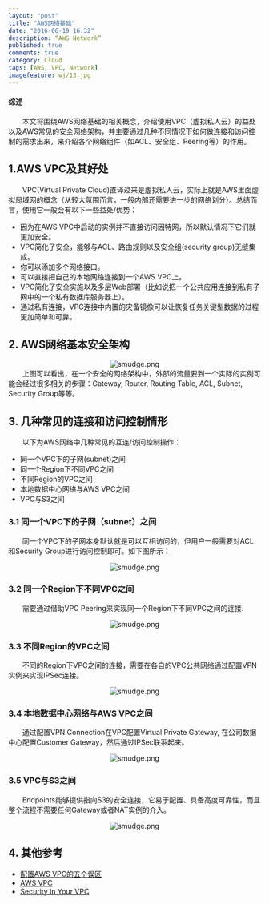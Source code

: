 ```yaml
---
layout: "post"
title: "AWS网络基础"
date: "2016-06-19 16:32"
description: “AWS Network”
published: true
comments: true
category: Cloud
tags: [AWS, VPC, Network]
imagefeature: wj/13.jpg
---
```

#### 综述
&emsp;&emsp;本文将围绕AWS网络基础的相关概念，介绍使用VPC（虚拟私人云）的益处以及AWS常见的安全网络架构，并主要通过几种不同情况下如何做连接和访问控制的需求出来，来介绍各个网络组件（如ACL、安全组、Peering等）的作用。

<!--more-->

## 1.AWS VPC及其好处
&emsp;&emsp;VPC(Virtual Private Cloud)直译过来是虚拟私人云，实际上就是AWS里面虚拟局域网的概念（从较大氛围而言，一般内部还需要进一步的网络划分）。总结而言，使用它一般会有以下一些益处/优势：

- 因为在AWS VPC中启动的实例并不直接访问因特网，所以默认情况下它们就更加安全。
- VPC简化了安全，能够与ACL、路由规则以及安全组(security group)无缝集成。
- 你可以添加多个网络接口。
- 可以直接把自己的本地网络连接到一个AWS VPC上。
- VPC简化了安全实施以及多层Web部署（比如说把一个公共应用连接到私有子网中的一个私有数据库服务器上）。
- 通过私有连接，VPC连接中内置的灾备镜像可以让恢复任务关键型数据的过程更加简单和可靠。

## 2. AWS网络基本安全架构
<center><img class="center" src="{{ site.url }}/images/2016/aws-n1.png" alt="smudge.png"></center>
&emsp;&emsp;上图可以看出，在一个安全的网络架构中，外部的流量要到一个实际的实例可能会经过很多相关的步骤：Gateway, Router, Routing Table, ACL, Subnet, Security Group等等。

## 3. 几种常见的连接和访问控制情形
&emsp;&emsp;以下为AWS网络中几种常见的互连/访问控制操作：

- 同一个VPC下的子网(subnet)之间
- 同一个Region下不同VPC之间
- 不同Region的VPC之间
- 本地数据中心网络与AWS VPC之间
- VPC与S3之间

### 3.1 同一个VPC下的子网（subnet）之间
&emsp;&emsp;同一个VPC下的子网本身默认就是可以互相访问的，但用户一般需要对ACL和Security Group进行访问控制即可。如下图所示：
<center><img class="center" src="{{ site.url }}/images/2016/aws-n2.png" alt="smudge.png"></center>

### 3.2 同一个Region下不同VPC之间
&emsp;&emsp;需要通过借助VPC Peering来实现同一个Region下不同VPC之间的连接.
<center><img class="center" src="{{ site.url }}/images/2016/aws-n3.png" alt="smudge.png"></center>

### 3.3 不同Region的VPC之间
&emsp;&emsp;不同的Region下VPC之间的连接，需要在各自的VPC公共网络通过配置VPN 实例来实现IPSec连接。
<center><img class="center" src="{{ site.url }}/images/2016/aws-n4.png" alt="smudge.png"></center>

### 3.4 本地数据中心网络与AWS VPC之间
&emsp;&emsp;通过配置VPN Connection在VPC配置Virtual Private Gateway, 在公司数据中心配置Customer Gateway，然后通过IPSec联系起来。
<center><img class="center" src="{{ site.url }}/images/2016/aws-n5.png" alt="smudge.png"></center>

### 3.5 VPC与S3之间
&emsp;&emsp;Endpoints能够提供指向S3的安全连接，它易于配置、具备高度可靠性，而且整个流程不需要任何Gateway或者NAT实例的介入。
<center><img class="center" src="{{ site.url }}/images/2016/aws-n6.png" alt="smudge.png"></center>

## 4. 其他参考

- [配置AWS VPC的五个误区](http://yaowenjie.github.io/cloud/VPC-5-mistakes)
- [AWS VPC](https://aws.amazon.com/vpc/)
- [Security in Your VPC](http://docs.aws.amazon.com/AmazonVPC/latest/UserGuide/VPC_Security.html)
